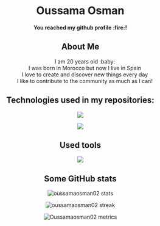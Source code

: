 <h1 align="center">Oussama Osman</h1>
<p align="center">
 <b>You reached my github profile :fire:!</b> 
</p>
<h2 align="center">About Me</h2>
<ul align="center">
   I am 20 years old :baby:
   <br/>
   I was born in Morocco but now I live in Spain 
   <br/>
   I love to create and discover new things every day 
   <br/>
   I like to contribute to the community as much as I can! 
</ul>
<h2 align="center">Technologies used in my repositories:</h2>

<p align="center">
  <a href="https://skillicons.dev">
    <img src="https://skillicons.dev/icons?i=html,firebase,latex,mongodb,astro,bash,php,md,py,rust&perline=10" />
  </a>
</p>
<p align="center">
    <img src="https://skillicons.dev/icons?i=css,react,nextjs,js&perline=4" />
</p>

<h2 align="center">Used tools</h2>

<p align="center">
    <img src="https://skillicons.dev/icons?i=vscode,linux,vercel,git,github,figma,docker,raspberrypi,vim&perline=9" />
</p>

<h2 align="center">Some GitHub stats</h2>

<p align="center">
    <img src="https://github-readme-stats.vercel.app/api?username=oussamaosman02&bg_color=161320&text_color=D9E0EE&icon_color=DDB6F2&title_color=96CDFB" alt="oussamaosman02 stats" />
</p>
<p align="center">
    <img src="https://github-readme-streak-stats.herokuapp.com/?user=oussamaosman02&" alt="oussamaosman02 streak" />
</p>
<p align="center">
    <img src="https://metrics.lecoq.io/Oussamaosman02?template=classic&base.indepth=true&base.community=0&isocalendar=1&languages=1&achievements=1&base=header%2C%20activity%2C%20community%2C%20repositories%2C%20metadata&base.indepth=true&base.hireable=false&base.skip=false&isocalendar=false&isocalendar.duration=half-year&languages=false&languages.limit=8&languages.threshold=0%25&languages.other=false&languages.colors=github&languages.sections=most-used&languages.indepth=false&languages.analysis.timeout=15&languages.analysis.timeout.repositories=7.5&languages.categories=markup%2C%20programming&languages.recent.categories=markup%2C%20programming&languages.recent.load=300&languages.recent.days=14&achievements=false&achievements.threshold=C&achievements.secrets=true&achievements.display=detailed&achievements.limit=0&config.timezone=Europe%2FMadrid" alt="Oussamaosman02 metrics">
</p>
